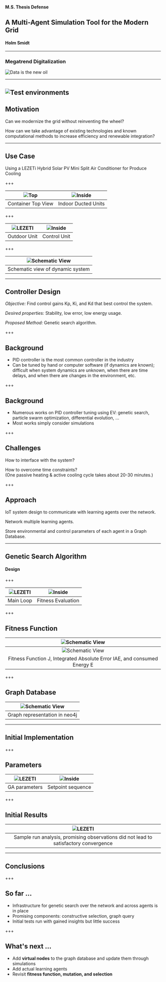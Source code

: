 #### M.S. Thesis Defense
## A Multi-Agent Simulation Tool for the Modern Grid

#### Holm Smidt
---
### Megatrend Digitalization 
![Data is the new oil](assets/intro/data_oil.png)

---
![Test environments](assets/intro/vw_test.jpg)
---
## Motivation

Can we modernize the grid without reinventing the wheel?

How can we take advantage of existing technologies and known computational methods to increase efficiency and renewable integration?


---

## Use Case

Using a LEZETi Hybrid Solar PV Mini Split Air Conditioner for Produce Cooling

+++

| ![Top](https://raw.githubusercontent.com/hlmes/ec/master/collaborativeEV/images/Kahuku_ContainerTop.png)  | ![Inside](https://raw.githubusercontent.com/hlmes/ec/master/collaborativeEV/images/Kahuku_Inside.png) |
|:---:|:---:|
| Container Top View | Indoor Ducted Units |

+++

| ![LEZETI](https://raw.githubusercontent.com/hlmes/ec/master/collaborativeEV/images/Kahuku_LEZETi.png)  | ![Inside](https://raw.githubusercontent.com/hlmes/ec/master/collaborativeEV/images/Kahuku_MIAO.png) |
|:---:|:---:|
| Outdoor Unit | Control Unit |

+++


| ![Schematic View](https://raw.githubusercontent.com/hlmes/ec/master/collaborativeEV/images/EVAPI_Lezeti_control_diagram_DWG_MT-1.png) |
|:---:|
|Schematic view of dynamic system |


---

## Controller Design

_Objective:_ Find control gains Kp, Ki, and Kd that best control the system.

_Desired properties:_ Stability, low error, low energy usage.

_Proposed Method:_ Genetic search algorithm.


+++

## Background

* PID controller is the most common controller in the industry
* Can be tuned by hand or computer software (if dynamics are known); difficult when system dynamics are unknown, when there are time delays, and when there are changes in the environment, etc.

+++

## Background

* Numerous works on PID controller tuning using EV: genetic search, particle swarm optimization, differential evolution, ...
* Most works simply consider simulations

+++

## Challenges

How to interface with the system?

How to overcome time constraints? <br> (One passive heating & active cooling cycle takes about 20-30 minutes.)

+++

## Approach

IoT system design to communicate with learning agents over the network.

Network multiple learning agents.

Store environmental and control parameters of each agent in a Graph Database.

---

## Genetic Search Algorithm

#### Design

+++

| ![LEZETI](https://raw.githubusercontent.com/hlmes/ec/master/collaborativeEV/images/CollaborativeEV_Process_V1.png)  | ![Inside](https://raw.githubusercontent.com/hlmes/ec/master/collaborativeEV/images/CollaborativeEV_FitnessEval_V1.png) |
|:---:|:---:|
| Main Loop | Fitness Evaluation |

+++

## Fitness Function

| ![Schematic View](https://raw.githubusercontent.com/hlmes/ec/master/collaborativeEV/images/fitnessJ.png) |
|:---:|
| ![Schematic View](https://raw.githubusercontent.com/hlmes/ec/master/collaborativeEV/images/iae.png) |
| Fitness Function J, Integrated Absolute Error IAE, and consumed Energy E |

+++

## Graph Database

| ![Schematic View](https://raw.githubusercontent.com/hlmes/ec/master/collaborativeEV/images/ev_graphdb_2.png) |
|:---:|
| Graph representation in neo4j |

---

## Initial Implementation

+++

## Parameters

| ![LEZETI](https://raw.githubusercontent.com/hlmes/ec/master/collaborativeEV/images/ga_param.png)  | ![Inside](https://raw.githubusercontent.com/hlmes/ec/master/collaborativeEV/images/ga_seq.png) |
|:---:|:---:|
| GA parameters | Setpoint sequence |

+++

## Initial Results

| ![LEZETI](https://raw.githubusercontent.com/hlmes/ec/master/collaborativeEV/images/GA_run1_gen1_annot_2.png) |
|:---:|
| Sample run analysis, promising observations did not lead to satisfactory convergence |


---

## Conclusions

+++

## So far ...

* Infrastructure for genetic search over the network and across agents is in place
* Promising components: constructive selection, graph query
* Initial tests run with gained insights but little success

+++

## What's next ...

- Add **virtual nodes** to the graph database and update them through simulations
- Add actual learning agents
- Revisit **fitness function, mutation, and selection**

